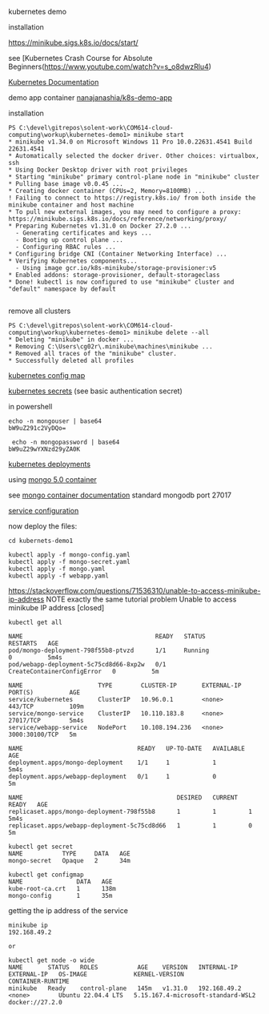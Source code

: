 kubernetes demo

installation

https://minikube.sigs.k8s.io/docs/start/

see [Kubernetes Crash Course for Absolute Beginners(https://www.youtube.com/watch?v=s_o8dwzRlu4)

[Kubernetes Documentation](https://kubernetes.io/docs/home/)

demo app container [nanajanashia/k8s-demo-app](https://hub.docker.com/r/nanajanashia/k8s-demo-app)

installation

```
PS C:\devel\gitrepos\solent-work\COM614-cloud-computing\workup\kubernetes-demo1> minikube start
* minikube v1.34.0 on Microsoft Windows 11 Pro 10.0.22631.4541 Build 22631.4541
* Automatically selected the docker driver. Other choices: virtualbox, ssh
* Using Docker Desktop driver with root privileges
* Starting "minikube" primary control-plane node in "minikube" cluster
* Pulling base image v0.0.45 ...
* Creating docker container (CPUs=2, Memory=8100MB) ...
! Failing to connect to https://registry.k8s.io/ from both inside the minikube container and host machine
* To pull new external images, you may need to configure a proxy: https://minikube.sigs.k8s.io/docs/reference/networking/proxy/
* Preparing Kubernetes v1.31.0 on Docker 27.2.0 ...
  - Generating certificates and keys ...
  - Booting up control plane ...
  - Configuring RBAC rules ...
* Configuring bridge CNI (Container Networking Interface) ...
* Verifying Kubernetes components...
  - Using image gcr.io/k8s-minikube/storage-provisioner:v5
* Enabled addons: storage-provisioner, default-storageclass
* Done! kubectl is now configured to use "minikube" cluster and "default" namespace by default


```
remove all clusters

```
PS C:\devel\gitrepos\solent-work\COM614-cloud-computing\workup\kubernetes-demo1> minikube delete --all
* Deleting "minikube" in docker ...
* Removing C:\Users\cg02r\.minikube\machines\minikube ...
* Removed all traces of the "minikube" cluster.
* Successfully deleted all profiles
```


[kubernetes config map](https://kubernetes.io/docs/concepts/configuration/configmap/)

[kubernetes secrets](https://kubernetes.io/docs/concepts/configuration/secret/)
(see basic authentication secret)

in powershell

```
echo -n mongouser | base64
bW9uZ291c2VyDQo=

 echo -n mongopassword | base64
bW9uZ29wYXNzd29yZA0K
```

[kubernetes deployments](https://kubernetes.io/docs/concepts/workloads/controllers/deployment/)

using [mongo 5.0 container](https://hub.docker.com/layers/library/mongo/5.0/images/sha256-02425a4d2150ff04e01a515388f4190d4dcc73b1912a5be5c993eda18bb07412?context=explore)

see [mongo container documentation](https://hub.docker.com/_/mongo)  standard mongodb port 27017

[service configuration](https://kubernetes.io/docs/concepts/services-networking/service/)

now deploy the files:

```
cd kubernets-demo1

kubectl apply -f mongo-config.yaml
kubectl apply -f mongo-secret.yaml
kubectl apply -f mongo.yaml
kubectl apply -f webapp.yaml
```

https://stackoverflow.com/questions/71536310/unable-to-access-minikube-ip-address  NOTE exactly the same tutorial problem Unable to access minikube IP address [closed]




```
kubectl get all

NAME                                     READY   STATUS                       RESTARTS   AGE
pod/mongo-deployment-798f55b8-ptvzd      1/1     Running                      0          5m4s
pod/webapp-deployment-5c75cd8d66-8xp2w   0/1     CreateContainerConfigError   0          5m

NAME                     TYPE        CLUSTER-IP       EXTERNAL-IP   PORT(S)          AGE
service/kubernetes       ClusterIP   10.96.0.1        <none>        443/TCP          109m
service/mongo-service    ClusterIP   10.110.183.8     <none>        27017/TCP        5m4s
service/webapp-service   NodePort    10.108.194.236   <none>        3000:30100/TCP   5m

NAME                                READY   UP-TO-DATE   AVAILABLE   AGE
deployment.apps/mongo-deployment    1/1     1            1           5m4s
deployment.apps/webapp-deployment   0/1     1            0           5m

NAME                                           DESIRED   CURRENT   READY   AGE
replicaset.apps/mongo-deployment-798f55b8      1         1         1       5m4s
replicaset.apps/webapp-deployment-5c75cd8d66   1         1         0       5m
```

```
kubectl get secret
NAME           TYPE     DATA   AGE
mongo-secret   Opaque   2      34m

kubectl get configmap
NAME               DATA   AGE
kube-root-ca.crt   1      138m
mongo-config       1      35m
```

getting the ip address of the service

```
minikube ip
192.168.49.2

or 

kubectl get node -o wide
NAME       STATUS   ROLES           AGE    VERSION   INTERNAL-IP    EXTERNAL-IP   OS-IMAGE             KERNEL-VERSION                       CONTAINER-RUNTIME
minikube   Ready    control-plane   145m   v1.31.0   192.168.49.2   <none>        Ubuntu 22.04.4 LTS   5.15.167.4-microsoft-standard-WSL2   docker://27.2.0
```


